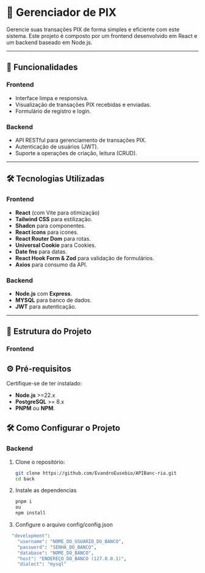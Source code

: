 # 📌 Gerenciador de PIX

Gerencie suas transações PIX de forma simples e eficiente com este sistema. Este projeto é composto por um frontend desenvolvido em React e um backend baseado em Node.js.

---

## 🚀 **Funcionalidades**

### **Frontend**
- Interface limpa e responsiva.
- Visualização de transações PIX recebidas e enviadas.
- Formulário de registro e login.

### **Backend**
- API RESTful para gerenciamento de transações PIX.
- Autenticação de usuários (JWT).
- Suporte a operações de criação, leitura (CRUD).

---

## 🛠️ **Tecnologias Utilizadas**

### **Frontend**
- **React** (com Vite para otimização)
- **Tailwind CSS** para estilização.
- **Shadcn** para componentes.
- **React icons** para icones.
- **React Router Dom** para rotas.
- **Universal Cookie** para Cookies.
- **Date fns** para datas.
- **React Hook Form & Zod** para validação de formulários.
- **Axios** para consumo da API.

### **Backend**
- **Node.js** com **Express**.
- **MYSQL** para banco de dados.
- **JWT** para autenticação.

---

## 📂 **Estrutura do Projeto**

### **Frontend**


## ⚙️ **Pré-requisitos**

Certifique-se de ter instalado:
- **Node.js** >=22.x
- **PostgreSQL** >= 8.x
- **PNPM** ou **NPM**.

## 🛠️ **Como Configurar o Projeto**

### **Backend**
1. Clone o repositório:
   ```bash
   git clone https://github.com/EvandroEusebio/APIBanc-ria.git
   cd back
2. Instale as dependencias
   ```bash
   pnpm i
   ou
   npm install
3. Configure o arquivo config/config.json
```bash
  "development":
    "username": "NOME_DO_USUARIO_DO_BANCO",
    "password": "SENHA_DO_BANCO",
    "database": "NOME_DO_BANCO",
    "host": "ENDEREÇO_DO_BANCO (127.0.0.1)",
    "dialect": "mysql"
